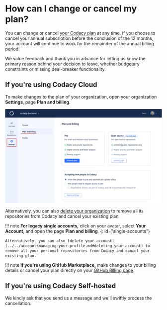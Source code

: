 # How can I change or cancel my plan?

You can change or cancel [your Codacy plan](https://www.codacy.com/pricing) at any time. If you choose to cancel your annual subscription before the conclusion of the 12 months, your account will continue to work for the remainder of the annual billing period.

We value feedback and thank you in advance for letting us know the primary reason behind your decision to leave, whether budgetary constraints or missing deal-breaker functionality.

## If you're using Codacy Cloud

To make changes to the plan of your organization, open your organization **Settings**, page **Plan and billing**.

![Plan and billing for organizations](images/organization-plan-billing.png)

Alternatively, you can also [delete your organization](../../organizations/what-are-synced-organizations.md#deleting-an-organization) to remove all its repositories from Codacy and cancel your existing plan.

!!! note
    **For legacy single accounts,** click on your avatar, select **Your Account**, and open the page **Plan and billing**.
    {: id="single-accounts"}

    Alternatively, you can also [delete your account](../../account/managing-your-profile.md#deleting-your-account) to remove all your personal repositories from Codacy and cancel your existing plan.

!!! note
    **If you're using GitHub Marketplace,** make changes to your billing details or cancel your plan directly on your [GitHub Billing page](https://github.com/settings/billing).

## If you're using Codacy Self-hosted



We kindly ask that you send us a message and we'll swiftly process the cancellation.

